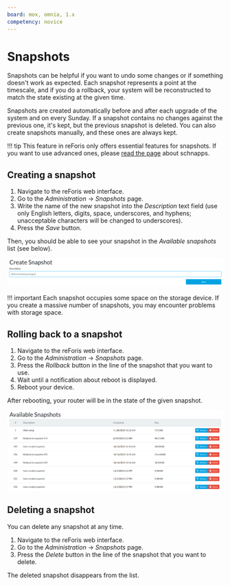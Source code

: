 ```yaml
---
board: mox, omnia, 1.x
competency: novice
---
```


# Snapshots

Snapshots can be helpful if you want to undo some changes or if something
doesn't work as expected. Each snapshot represents a point at the timescale,
and if you do a rollback, your system will be reconstructed to match the state
existing at the given time.

Snapshots are created automatically before and after each upgrade of
the system and on every Sunday. If a snapshot contains no changes
against the previous one, it's kept, but the previous snapshot is deleted.
You can also create snapshots manually, and these ones are always kept.

!!! tip
    This feature in reForis only offers essential features for snapshots.
    If you want to use advanced ones, please [read the page](../../../geek/schnapps/schnapps.md)
    about schnapps.

## Creating a snapshot

1. Navigate to the reForis web interface.
2. Go to the _Administration_ → _Snapshots_ page.
3. Write the name of the new snapshot into the _Description_ text field (use
   only English letters, digits, space, underscores, and hyphens;
   unacceptable characters will be changed to underscores).
4. Press the _Save_ button.

Then, you should be able to see your snapshot in the _Available snapshots_
list (see below).

![Creating a snapshot](create.png)

!!! important
    Each snapshot occupies some space on the storage device. If you
    create a massive number of snapshots, you may encounter problems
    with storage space.

## Rolling back to a snapshot

1. Navigate to the reForis web interface.
2. Go to the _Administration_ → _Snapshots_ page.
3. Press the _Rollback_ button in the line of the snapshot that you
   want to use.
4. Wait until a notification about reboot is displayed.
5. Reboot your device.

After rebooting, your router will be in the state of the given snapshot.

![List of available snapshots](list.png)

## Deleting a snapshot

You can delete any snapshot at any time.

1. Navigate to the reForis web interface.
2. Go to the _Administration_ → _Snapshots_ page.
3. Press the _Delete_ button in the line of the snapshot that you
   want to delete.

The deleted snapshot disappears from the list.
